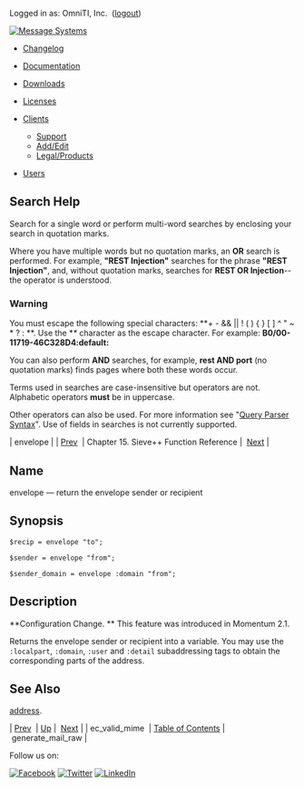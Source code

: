Logged in as: OmniTI, Inc.  ([logout](https://support.messagesystems.com/logout.php))

[![Message Systems](https://support.messagesystems.com/images/ms-white205.png)](https://support.messagesystems.com/start.php) 

*   [Changelog](https://support.messagesystems.com/start.php?show=changelog)
*   [Documentation](https://support.messagesystems.com/docs/)
*   [Downloads](https://support.messagesystems.com/start.php)

*   [Licenses](https://support.messagesystems.com/license_summary.php)
*   <a href="">Clients</a>
    *   [Support](https://support.messagesystems.com/cs.php)
    *   [Add/Edit](https://support.messagesystems.com/edit_client.php)
    *   [Legal/Products](https://support.messagesystems.com/edit_products.php)
*   [Users](https://support.messagesystems.com/edit_customer.php)

## Search Help

Search for a single word or perform multi-word searches by enclosing your search in quotation marks.

Where you have multiple words but no quotation marks, an **OR** search is performed. For example, **"REST Injection"** searches for the phrase **"REST Injection"**, and, without quotation marks, searches for **REST OR Injection**--the operator is understood.

### Warning

You must escape the following special characters: **+ - && || ! ( ) { } [ ] ^ " ~ * ? : \**. Use the **\** character as the escape character. For example: **B0/00-11719-46C328D4\:default\:**

You can also perform **AND** searches, for example, **rest AND port** (no quotation marks) finds pages where both these words occur.

Terms used in searches are case-insensitive but operators are not. Alphabetic operators **must** be in uppercase.

Other operators can also be used. For more information see "[Query Parser Syntax](https://lucene.apache.org/core/old_versioned_docs/versions/3_0_0/queryparsersyntax.html)". Use of fields in searches is not currently supported.

| envelope |
| [Prev](sieve.ref.ec_valid_mime.php)  | Chapter 15. Sieve++ Function Reference |  [Next](sieve.ref.generate_mail_raw.php) |

<a name="sieve.ref.envelope"></a>
## Name

envelope — return the envelope sender or recipient

## Synopsis

`$recip = envelope "to";`

`$sender = envelope "from";`

`$sender_domain = envelope :domain "from";`

<a name="idp15567904"></a>
## Description

**Configuration Change. ** This feature was introduced in Momentum 2.1.

Returns the envelope sender or recipient into a variable. You may use the `:localpart`, `:domain`, `:user` and `:detail` subaddressing tags to obtain the corresponding parts of the address.

<a name="idp15574160"></a>
## See Also

[address](sieve.ref.address.php "address").

| [Prev](sieve.ref.ec_valid_mime.php)  | [Up](sieve.ref.php) |  [Next](sieve.ref.generate_mail_raw.php) |
| ec_valid_mime  | [Table of Contents](index.php) |  generate_mail_raw |

Follow us on:

[![Facebook](https://support.messagesystems.com/images/icon-facebook.png)](http://www.facebook.com/messagesystems) [![Twitter](https://support.messagesystems.com/images/icon-twitter.png)](http://twitter.com/#!/MessageSystems) [![LinkedIn](https://support.messagesystems.com/images/icon-linkedin.png)](http://www.linkedin.com/company/message-systems)